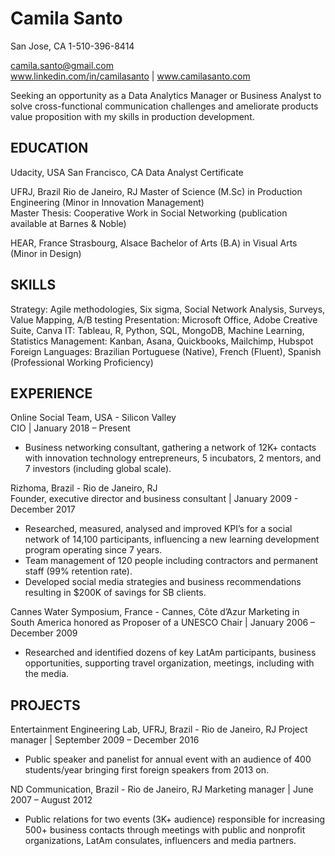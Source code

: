 # Camila Santo
San Jose, CA
1-510-396-8414

camila.santo@gmail.com  
www.linkedin.com/in/camilasanto | www.camilasanto.com

Seeking an opportunity as a Data Analytics Manager or Business Analyst to solve cross-functional communication challenges and ameliorate products value proposition with my skills in production development.

## EDUCATION

Udacity, USA                                                                                                                           San Francisco, CA 
Data Analyst Certificate                                                                                              

UFRJ, Brazil                                                                                                                             Rio de Janeiro, RJ 
Master of Science (M.Sc) in Production Engineering (Minor in Innovation Management)            
Master Thesis: Cooperative Work in Social Networking (publication available at Barnes & Noble)

HEAR, France                                                                                                                           Strasbourg, Alsace
Bachelor of Arts (B.A) in Visual Arts (Minor in Design)


## SKILLS

Strategy: Agile methodologies, Six sigma, Social Network Analysis, Surveys, Value Mapping, A/B testing
Presentation: Microsoft Office, Adobe Creative Suite, Canva
IT: Tableau, R, Python, SQL, MongoDB, Machine Learning, Statistics
Management: Kanban, Asana, Quickbooks, Mailchimp, Hubspot
Foreign Languages: Brazilian Portuguese (Native), French (Fluent), Spanish (Professional Working Proficiency)


## EXPERIENCE

Online Social Team, USA - Silicon Valley  
CIO | January 2018 – Present            
* Business networking consultant, gathering a network of 12K+ contacts with innovation technology entrepreneurs, 5 incubators, 2 mentors, and 7 investors (including global scale).

Rizhoma, Brazil - Rio de Janeiro, RJ    
Founder, executive director and business consultant | January 2009 - December 2017
* Researched, measured, analysed and improved KPI’s for a social network of 14,100 participants, influencing a new learning development program operating since 7 years.
* Team management of 120 people including contractors and permanent staff (99% retention rate).
* Developed social media strategies and business recommendations resulting in $200K of savings for SB clients.

Cannes Water Symposium, France - Cannes, Côte d’Azur
Marketing in South America honored as Proposer of a UNESCO Chair | January 2006 – December 2009
* Researched and identified dozens of key LatAm participants, business opportunities, supporting travel organization, meetings, including with the media.


## PROJECTS

Entertainment Engineering Lab, UFRJ, Brazil - Rio de Janeiro, RJ
Project manager | September 2009 – December 2016
* Public speaker and panelist for annual event with an audience of 400 students/year bringing first foreign speakers from 2013 on.

ND Communication, Brazil - Rio de Janeiro, RJ
Marketing manager | June  2007 – August 2012
* Public relations for two events (3K+ audience) responsible for increasing 500+ business contacts through meetings with public and nonprofit organizations, LatAm consulates, influencers and media partners.

